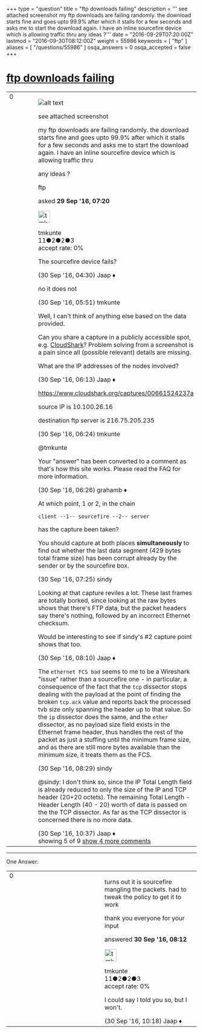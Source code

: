 +++
type = "question"
title = "ftp downloads failing"
description = ''' see attached screenshot my ftp downloads are failing randomly. the download starts fine and goes upto 99.9% after which it stalls for a few seconds and asks me to start the download again. I have an inline sourcefire device which is allowing traffic thru any ideas ?'''
date = "2016-09-29T07:20:00Z"
lastmod = "2016-09-30T08:12:00Z"
weight = 55986
keywords = [ "ftp" ]
aliases = [ "/questions/55986" ]
osqa_answers = 0
osqa_accepted = false
+++

<div class="headNormal">

# [ftp downloads failing](/questions/55986/ftp-downloads-failing)

</div>

<div id="main-body">

<div id="askform">

<table id="question-table" style="width:100%;"><colgroup><col style="width: 50%" /><col style="width: 50%" /></colgroup><tbody><tr class="odd"><td style="width: 30px; vertical-align: top"><div class="vote-buttons"><div id="post-55986-score" class="post-score" title="current number of votes">0</div><div id="favorite-count" class="favorite-count"></div></div></td><td><div id="item-right"><div class="question-body"><p><img src="https://osqa-ask.wireshark.org/upfiles/do.jpg" alt="alt text" /></p><p>see attached screenshot</p><p>my ftp downloads are failing randomly. the download starts fine and goes upto 99.9% after which it stalls for a few seconds and asks me to start the download again. I have an inline sourcefire device which is allowing traffic thru</p><p>any ideas ?</p></div><div id="question-tags" class="tags-container tags">ftp</div><div id="question-controls" class="post-controls"></div><div class="post-update-info-container"><div class="post-update-info post-update-info-user"><p>asked <strong>29 Sep '16, 07:20</strong></p><img src="https://secure.gravatar.com/avatar/0b247a9c8e15d271b4d37cedc0876022?s=32&amp;d=identicon&amp;r=g" class="gravatar" width="32" height="32" alt="tmkunte&#39;s gravatar image" /><p>tmkunte<br />
<span class="score" title="11 reputation points">11</span><span title="2 badges"><span class="badge1">●</span><span class="badgecount">2</span></span><span title="2 badges"><span class="silver">●</span><span class="badgecount">2</span></span><span title="3 badges"><span class="bronze">●</span><span class="badgecount">3</span></span><br />
<span class="accept_rate" title="Rate of the user&#39;s accepted answers">accept rate:</span> <span title="tmkunte has no accepted answers">0%</span></p></img></div></div><div id="comments-container-55986" class="comments-container"><span id="56003"></span><div id="comment-56003" class="comment"><div id="post-56003-score" class="comment-score"></div><div class="comment-text"><p>The sourcefire device fails?</p></div><div id="comment-56003-info" class="comment-info"><span class="comment-age">(30 Sep '16, 04:30)</span> Jaap ♦</div></div><span id="56010"></span><div id="comment-56010" class="comment"><div id="post-56010-score" class="comment-score"></div><div class="comment-text"><p>no it does not</p></div><div id="comment-56010-info" class="comment-info"><span class="comment-age">(30 Sep '16, 05:51)</span> tmkunte</div></div><span id="56012"></span><div id="comment-56012" class="comment"><div id="post-56012-score" class="comment-score"></div><div class="comment-text"><p>Well, I can't think of anything else based on the data provided.</p><p>Can you share a capture in a publicly accessible spot, e.g. <a href="http://cloudshark.org">CloudShark</a>? Problem solving from a screenshot is a pain since all (possible relevant) details are missing.</p><p>What are the IP addresses of the nodes involved?</p></div><div id="comment-56012-info" class="comment-info"><span class="comment-age">(30 Sep '16, 06:13)</span> Jaap ♦</div></div><span id="56013"></span><div id="comment-56013" class="comment"><div id="post-56013-score" class="comment-score"></div><div class="comment-text"><p><a href="https://www.cloudshark.org/captures/00661524237a">https://www.cloudshark.org/captures/00661524237a</a></p><p>source IP is 10.100.26.16</p><p>destination ftp server is 216.75.205.235</p></div><div id="comment-56013-info" class="comment-info"><span class="comment-age">(30 Sep '16, 06:24)</span> tmkunte</div></div><span id="56014"></span><div id="comment-56014" class="comment"><div id="post-56014-score" class="comment-score"></div><div class="comment-text"><p>@tmkunte</p><p>Your "answer" has been converted to a comment as that's how this site works. Please read the FAQ for more information.</p></div><div id="comment-56014-info" class="comment-info"><span class="comment-age">(30 Sep '16, 06:26)</span> grahamb ♦</div></div><span id="56019"></span><div id="comment-56019" class="comment not_top_scorer"><div id="post-56019-score" class="comment-score"></div><div class="comment-text"><p>At which point, 1 or 2, in the chain</p><pre><code>client --1-- sourcefire --2-- server</code></pre><p>has the capture been taken?</p><p>You should capture at both places <strong>simultaneously</strong> to find out whether the last data segment (429 bytes total frame size) has been corrupt already by the sender or by the sourcefire box.</p></div><div id="comment-56019-info" class="comment-info"><span class="comment-age">(30 Sep '16, 07:25)</span> sindy</div></div><span id="56022"></span><div id="comment-56022" class="comment not_top_scorer"><div id="post-56022-score" class="comment-score"></div><div class="comment-text"><p>Looking at that capture reviles a lot. These last frames are totally borked, since looking at the raw bytes shows that there's FTP data, but the packet headers say there's nothing, followed by an incorrect Ethernet checksum.</p><p>Would be interesting to see if sindy's #2 capture point shows that too.</p></div><div id="comment-56022-info" class="comment-info"><span class="comment-age">(30 Sep '16, 08:10)</span> Jaap ♦</div></div><span id="56025"></span><div id="comment-56025" class="comment not_top_scorer"><div id="post-56025-score" class="comment-score"></div><div class="comment-text"><p>The <code>ethernet FCS bad</code> seems to me to be a Wireshark "issue" rather than a sourcefire one - in particular, a consequence of the fact that the <code>tcp</code> dissector stops dealing with the payload at the point of finding the broken <code>tcp.ack</code> value and reports back the processed tvb size only spanning the header up to that value. So the <code>ip</code> dissector does the same, and the <code>ether</code> dissector, as no payload size field exists in the Ethernet frame header, thus handles the rest of the packet as just a stuffing until the minimum frame size, and as there are still more bytes available than the minimum size, it treats them as the FCS.</p></div><div id="comment-56025-info" class="comment-info"><span class="comment-age">(30 Sep '16, 08:29)</span> sindy</div></div><span id="56030"></span><div id="comment-56030" class="comment not_top_scorer"><div id="post-56030-score" class="comment-score"></div><div class="comment-text"><p>@sindy: I don't think so, since the IP Total Length field is already reduced to only the size of the IP and TCP header (20+20 octets). The remaining Total Length - Header Length (40 - 20) worth of data is passed on the the TCP dissector. As far as the TCP dissector is concerned there is no more data.</p></div><div id="comment-56030-info" class="comment-info"><span class="comment-age">(30 Sep '16, 10:37)</span> Jaap ♦</div></div></div><div id="comment-tools-55986" class="comment-tools"><span class="comments-showing"> showing 5 of 9 </span> <a href="#" class="show-all-comments-link">show 4 more comments</a></div><div class="clear"></div><div id="comment-55986-form-container" class="comment-form-container"></div><div class="clear"></div></div></td></tr></tbody></table>

------------------------------------------------------------------------

<div class="tabBar">

<span id="sort-top"></span>

<div class="headQuestions">

One Answer:

</div>

</div>

<span id="56023"></span>

<div id="answer-container-56023" class="answer answered-by-owner">

<table style="width:100%;"><colgroup><col style="width: 50%" /><col style="width: 50%" /></colgroup><tbody><tr class="odd"><td style="width: 30px; vertical-align: top"><div class="vote-buttons"><div id="post-56023-score" class="post-score" title="current number of votes">0</div></div></td><td><div class="item-right"><div class="answer-body"><p>turns out it is sourcefire mangling the packets. had to tweak the policy to get it to work</p><p>thank you everyone for your input</p></div><div class="answer-controls post-controls"></div><div class="post-update-info-container"><div class="post-update-info post-update-info-user"><p>answered <strong>30 Sep '16, 08:12</strong></p><img src="https://secure.gravatar.com/avatar/0b247a9c8e15d271b4d37cedc0876022?s=32&amp;d=identicon&amp;r=g" class="gravatar" width="32" height="32" alt="tmkunte&#39;s gravatar image" /><p>tmkunte<br />
<span class="score" title="11 reputation points">11</span><span title="2 badges"><span class="badge1">●</span><span class="badgecount">2</span></span><span title="2 badges"><span class="silver">●</span><span class="badgecount">2</span></span><span title="3 badges"><span class="bronze">●</span><span class="badgecount">3</span></span><br />
<span class="accept_rate" title="Rate of the user&#39;s accepted answers">accept rate:</span> <span title="tmkunte has no accepted answers">0%</span></p></div></div><div id="comments-container-56023" class="comments-container"><span id="56029"></span><div id="comment-56029" class="comment"><div id="post-56029-score" class="comment-score"></div><div class="comment-text"><p>I could say I told you so, but I won't.</p></div><div id="comment-56029-info" class="comment-info"><span class="comment-age">(30 Sep '16, 10:18)</span> Jaap ♦</div></div></div><div id="comment-tools-56023" class="comment-tools"></div><div class="clear"></div><div id="comment-56023-form-container" class="comment-form-container"></div><div class="clear"></div></div></td></tr></tbody></table>

</div>

<div class="paginator-container-left">

</div>

</div>

</div>

